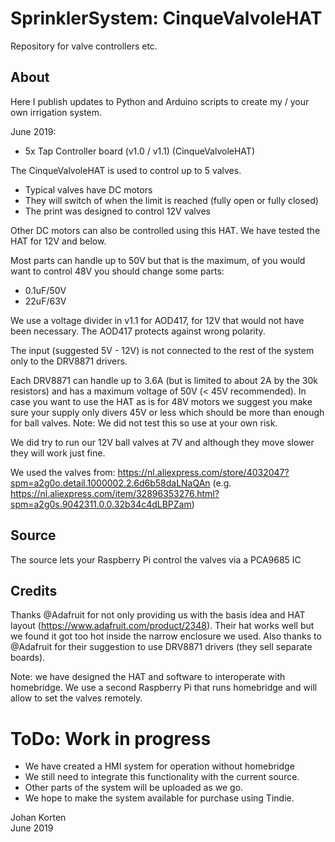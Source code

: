 # SprinklerSystem: CinqueValvoleHAT
Repository for valve controllers etc.

## About
Here I publish updates to Python and Arduino scripts to create my / your own irrigation system.

June 2019:
- 5x Tap Controller board (v1.0 / v1.1) (CinqueValvoleHAT)

The CinqueValvoleHAT is used to control up to 5 valves.
- Typical valves have DC motors
- They will switch of when the limit is reached (fully open or fully closed)
- The print was designed to control 12V valves

Other DC motors can also be controlled using this HAT.
We have tested the HAT for 12V and below.

Most parts can handle up to 50V but that is the maximum, of you would
want to control 48V you should change some parts:
- 0.1uF/50V
- 22uF/63V

We use a voltage divider in v1.1 for AOD417, for 12V that would not have been
necessary. The AOD417 protects against wrong polarity.

The input (suggested 5V - 12V) is not connected to the rest of the system only to the
DRV8871 drivers.

Each DRV8871 can handle up to 3.6A (but is limited to about 2A by the 30k resistors) and
has a maximum voltage of 50V (< 45V recommended). In case you want to use the HAT as is
for 48V motors we suggest you make sure your supply only divers 45V or less which should
be more than enough for ball valves. Note: We did not test this so use at your own risk.

We did try to run our 12V ball valves at 7V and although they move slower they will work
just fine.

We used the valves from:
https://nl.aliexpress.com/store/4032047?spm=a2g0o.detail.1000002.2.6d6b58daLNaQAn
(e.g. https://nl.aliexpress.com/item/32896353276.html?spm=a2g0s.9042311.0.0.32b34c4dLBPZam)

## Source
The source lets your Raspberry Pi control the valves via a PCA9685 IC

## Credits

Thanks @Adafruit for not only providing us with the basis idea and HAT layout (https://www.adafruit.com/product/2348).
Their hat works well but we found it got too hot inside the narrow enclosure we used.
Also thanks to @Adafruit for their suggestion to use DRV8871 drivers (they sell separate boards).

Note: we have designed the HAT and software to interoperate with homebridge. We use a second Raspberry Pi that
runs homebridge and will allow to set the valves remotely.

# ToDo: Work in progress
- We have created a HMI system for operation without homebridge
- We still need to integrate this functionality with the current source.
- Other parts of the system will be uploaded as we go.
- We hope to make the system available for purchase using Tindie.

Johan Korten<br>
June 2019
